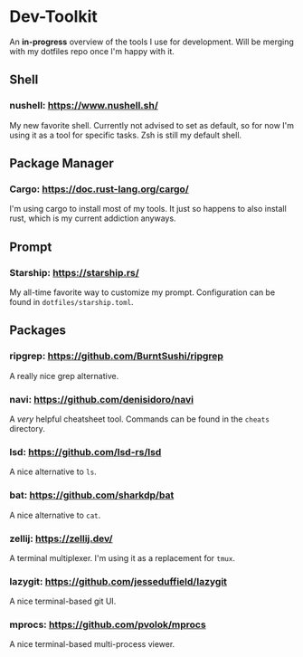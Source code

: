 # Dev-Toolkit
An **in-progress** overview of the tools I use for development. Will be merging with my dotfiles repo once I'm happy with it.
## Shell
### nushell: https://www.nushell.sh/
My new favorite shell. Currently not advised to set as default, so for now I'm using it as a tool for specific tasks. Zsh is still my default shell.

## Package Manager
### Cargo: https://doc.rust-lang.org/cargo/
I'm using cargo to install most of my tools. It just so happens to also install rust, which is my current addiction anyways.

## Prompt
### Starship: https://starship.rs/
My all-time favorite way to customize my prompt. Configuration can be found in `dotfiles/starship.toml`.

## Packages
### ripgrep: https://github.com/BurntSushi/ripgrep
A really nice grep alternative.

### navi: https://github.com/denisidoro/navi
A *very* helpful cheatsheet tool. Commands can be found in the `cheats` directory.

### lsd: https://github.com/lsd-rs/lsd
A nice alternative to `ls`.

### bat: https://github.com/sharkdp/bat
A nice alternative to `cat`.

### zellij: https://zellij.dev/
A terminal multiplexer. I'm using it as a replacement for `tmux`.

### lazygit: https://github.com/jesseduffield/lazygit
A nice terminal-based git UI.

### mprocs: https://github.com/pvolok/mprocs
A nice terminal-based multi-process viewer.